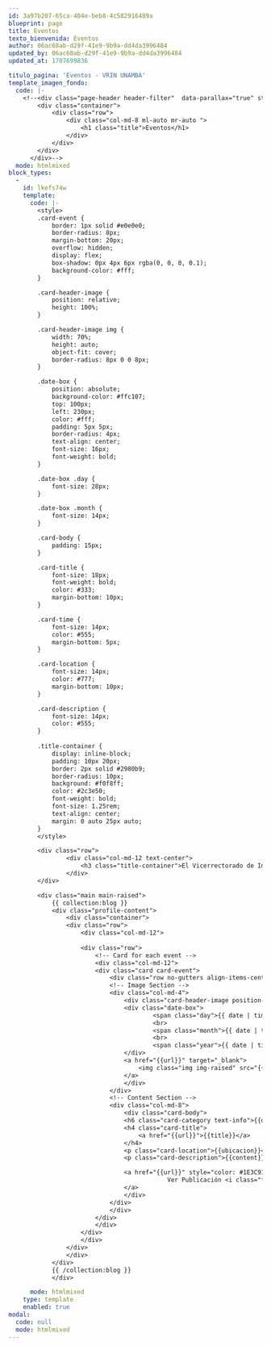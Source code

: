 ```yaml
---
id: 3a97b207-65ca-404e-beb8-4c582916489a
blueprint: page
title: Eventos
texto_bienvenida: Eventos
author: 06ac68ab-d29f-41e9-9b9a-dd4da3996484
updated_by: 06ac68ab-d29f-41e9-9b9a-dd4da3996484
updated_at: 1707699836

titulo_pagina: 'Eventos - VRIN UNAMBA'
template_imagen_fondo:
  code: |-
    <!--<div class="page-header header-filter"  data-parallax="true" style="background-image: url('/assets/a_home_otros/eventos.webp');">
        <div class="container">
            <div class="row">
                <div class="col-md-8 ml-auto mr-auto ">
                    <h1 class="title">Eventos</h1>
                </div>
            </div>
        </div>
      </div>-->
  mode: htmlmixed
block_types:
  -
    id: lkefs74w
    template:
      code: |-
        <style>
        .card-event {
            border: 1px solid #e0e0e0;
            border-radius: 8px;
            margin-bottom: 20px;
            overflow: hidden;
            display: flex;
            box-shadow: 0px 4px 6px rgba(0, 0, 0, 0.1);
            background-color: #fff;
        }

        .card-header-image {
            position: relative;
            height: 100%;
        }

        .card-header-image img {
            width: 70%;
            height: auto;
            object-fit: cover;
            border-radius: 8px 0 0 8px;
        }

        .date-box {
            position: absolute;
            background-color: #ffc107;
            top: 100px;
            left: 230px;
            color: #fff;
            padding: 5px 5px;
            border-radius: 4px;
            text-align: center;
            font-size: 16px;
            font-weight: bold;
        }

        .date-box .day {
            font-size: 28px;
        }

        .date-box .month {
            font-size: 14px;
        }

        .card-body {
            padding: 15px;
        }

        .card-title {
            font-size: 18px;
            font-weight: bold;
            color: #333;
            margin-bottom: 10px;
        }

        .card-time {
            font-size: 14px;
            color: #555;
            margin-bottom: 5px;
        }

        .card-location {
            font-size: 14px;
            color: #777;
            margin-bottom: 10px;
        }

        .card-description {
            font-size: 14px;
            color: #555;
        }
        
        .title-container {
            display: inline-block;
            padding: 10px 20px;
            border: 2px solid #2980b9; 
            border-radius: 10px; 
            background: #f0f8ff;
            color: #2c3e50; 
            font-weight: bold;
            font-size: 1.25rem; 
            text-align: center;
            margin: 0 auto 25px auto; 
        }
        </style>

        <div class="row">
                <div class="col-md-12 text-center">
                    <h3 class="title-container">El Vicerrectorado de Investigación te invita a ser partícipe de los eventos, concursos y convocatorias dirigidas a la comunidad universitaria.</h3>
                </div>
        </div>

        <div class="main main-raised">
            {{ collection:blog }}
            <div class="profile-content">
                <div class="container">
                <div class="row">
                    <div class="col-md-12">
                    
                    <div class="row">
                        <!-- Card for each event -->
                        <div class="col-md-12">
                        <div class="card card-event">
                            <div class="row no-gutters align-items-center">
                            <!-- Image Section -->
                            <div class="col-md-4">
                                <div class="card-header-image position-relative">
                                <div class="date-box">
                                        <span class="day">{{ date | timezone | format('d') }}</span>
                                        <br>
                                        <span class="month">{{ date | timezone | format('F') | trans:date }}</span>
                                        <br>
                                        <span class="year">{{ date | timezone | format('Y') }}</span>
                                </div>
                                <a href="{{url}}" target="_blank">
                                    <img class="img img-raised" src="{{imagen_principal}}" alt="Evento">
                                </a>
                                </div>
                            </div>
                            <!-- Content Section -->
                            <div class="col-md-8">
                                <div class="card-body">
                                <h6 class="card-category text-info">{{direccion_o_vrin}}</h6>
                                <h4 class="card-title">
                                    <a href="{{url}}">{{title}}</a>
                                </h4>
                                <p class="card-location">{{ubicacion}}</p>
                                <p class="card-description">{{content}}</p>

                                <a href="{{url}}" style="color: #1E3C91; text: primary; text-decoration: none;  font-weight: bold;" target="_blank">
                                            Ver Publicación <i class="fa fa-external-link"></i>
                                </a>
                                </div>
                            </div>
                            </div>
                        </div>
                        </div>
                    </div>
                    </div>
                </div>
                </div>
            </div>
            {{ /collection:blog }}
            </div>

      mode: htmlmixed
    type: template
    enabled: true
modal:
  code: null
  mode: htmlmixed
---
```

